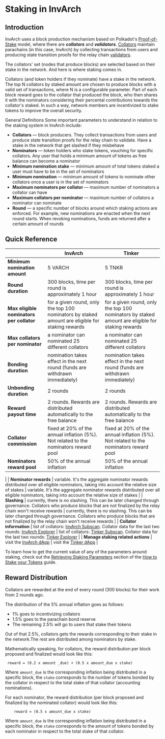 # Staking in InvArch

## Introduction
InvArch uses a block production mechanism based on Polkadot's [Proof-of-Stake](https://wiki.polkadot.network/docs/learn-consensus) model, where there are ***collators*** and ***validators***. [Collators](https://wiki.polkadot.network/docs/learn-collator) maintain parachains (in this case, InvArch) by collecting transactions from users and producing state transition proofs for the relay chain [validators](https://wiki.polkadot.network/docs/learn-validator).

The collators' set (nodes that produce blocks) are selected based on their stake in the network. And here is where staking comes in.

Collators (and token holders if they nominate) have a stake in the network. The top N collators by staked amount are chosen to produce blocks with a valid set of transactions, where N is a configurable parameter. Part of each block reward goes to the collator that produced the block, who then shares it with the nominators considering their percental contributions towards the collator's staked. In such a way, network members are incentivized to stake tokens to improve the overall security.

General Definitions
Some important parameters to understand in relation to the staking system in InvArch include:

- **Collators** — block producers. They collect transactions from users and produce state transition proofs for the relay chain to validate. Have a stake in the network that get slashed if they misbehave
- **Nominators** — token holders who stake tokens, vouching for specific collators. Any user that holds a minimum amount of tokens as free balance can become a nominator
- **Minimum nomination stake** — minimum amount of total tokens staked a user must have to be in the set of nominators
- **Minimum nomination** — minimum amount of tokens to nominate other collators once a user is in the set of nominators
- **Maximum nominators per collator** — maximum number of nominators a collator can have
- **Maximum collators per nominator** — maximum number of collators a nominator can nominate
- **Round** — a specific number of blocks around which staking actions are enforced. For example, new nominations are enacted when the next round starts. When revoking nominations, funds are returned after a certain amount of rounds

## Quick Reference

|  | InvArch | Tinker | 
| --- | --- | --- |
| **Minimum nomination amount** | 5 VARCH | 5 TNKR |
| **Round duration** | 300 blocks, time per round is approximately 1 hour | 300 blocks, time per round is approximately 1 hour |
| **Max eligible nominators per collator** | for a given round, only the top 100 nominators by staked amount are eligible for staking rewards | for a given round, only the top 100 nominators by staked amount are eligible for staking rewards |
| **Max collators per nominator** | a nominator can nominated 25 different collators | a nominator can nominated 25 different collators |
| **Bonding duration** | nomination takes effect in the next round (funds are withdrawn immediately) | nomination takes effect in the next round (funds are withdrawn immediately) |
| **Unbonding duration** | 2 rounds | 2 rounds |
| **Reward payout time** | 2 rounds. Rewards are distributed automatically to the free balance | 2 rounds. Rewards are distributed automatically to the free balance |
| **Collator commission** | fixed at 20% of the annual inflation (5%). Not related to the nominators reward pool | fixed at 20% of the annual inflation (5%). Not related to the nominators reward pool |
| **Nominators reward pool** | 50% of the annual inflation | 50% of the annual inflation
 |
| **Nominator rewards** | variable. It's the aggregate nominator rewards distributed over all eligible nominators, taking into account the relative size of stakes | variable. It's the aggregate nominator rewards distributed over all eligible nominators, taking into account the relative size of stakes |
| **Slashing** | currently, there is no slashing. This can be later changed through governance. Collators who produce blocks that are not finalized by the relay chain won't receive rewards | currently, there is no slashing. This can be later changed through governance. Collators who produce blocks that are not finalized by the relay chain won't receive rewards |
| **Collator information** | list of collators: [InvArch Subscan](https://). Collator data for the last two rounds: [InvArch Explorer](https://) | list of collators: [Tinker Subscan](https://). Collator data for the last two rounds: [Tinker Explorer](https://) |
| **Manage staking related actions**  | visit the [InvArch dApp](https://) | visit the [Tinker dApp](https://) |

To learn how to get the current value of any of the parameters around staking, check out the [Retrieving Staking Parameters]() section of the [How to Stake your Tokens]() guide. 

<!-- TODO: WIP -->

## Reward Distribution

Collators are rewarded at the end of every round (300 blocks) for their work from 2 rounds ago.

The distribution of the 5% annual inflation goes as follows:

 - 1% goes to incentivizing collators
 - 1.5% goes to the parachain bond reserve
 - The remaining 2.5% will go to users that stake their tokens

Out of that 2.5%, collators gets the rewards corresponding to their stake in the network.The rest are distributed among nominators by stake.

Mathematically speaking, for collators, the reward distribution per block proposed and finalized would look like this:

```
 reward = (0.2 x amount _due) + (0.5 x amount_due x stake)
```

Where `amount_due` is the corresponding inflation being distributed in a specific block, the `stake` corresponds to the number of tokens bonded by the collator in respect to the total stake of that collator (accounting nominations).

For each nominator, the reward distribution (per block proposed and finalized by the nominated collator) would look like this:

```
    reward = (0.5 x amount_due x stake)
```

Where `amount_due` is the corresponding inflation being distributed in a specific block, the `stake` corresponds to the amount of tokens bonded by each nominator in respect to the total stake of that collator.
